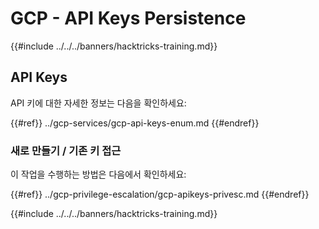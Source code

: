 # GCP - API Keys Persistence

{{#include ../../../banners/hacktricks-training.md}}

## API Keys

API 키에 대한 자세한 정보는 다음을 확인하세요:

{{#ref}}
../gcp-services/gcp-api-keys-enum.md
{{#endref}}

### 새로 만들기 / 기존 키 접근

이 작업을 수행하는 방법은 다음에서 확인하세요:

{{#ref}}
../gcp-privilege-escalation/gcp-apikeys-privesc.md
{{#endref}}

{{#include ../../../banners/hacktricks-training.md}}

